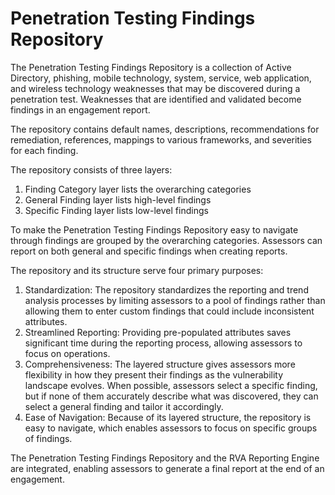 # Penetration Testing Findings Repository

The Penetration Testing Findings Repository is a collection of Active Directory, phishing, mobile technology, system, service, web application, and wireless technology weaknesses that may be discovered during a penetration test. Weaknesses that are identified and validated become findings in an engagement report. 

The repository contains default names, descriptions, recommendations for remediation, references, mappings to various frameworks, and severities for each finding. 

The repository consists of three layers: 
1.	Finding Category layer lists the overarching categories
2.	General Finding layer lists high-level findings
3.	Specific Finding layer lists low-level findings

To make the Penetration Testing Findings Repository easy to navigate through findings are grouped by the overarching categories. Assessors can report on both general and specific findings when creating reports.

The repository and its structure serve four primary purposes:
1.	Standardization: The repository standardizes the reporting and trend analysis processes by limiting assessors to a pool of findings rather than allowing them to enter custom findings that could include inconsistent attributes.
2.	Streamlined Reporting: Providing pre-populated attributes saves significant time during the reporting process, allowing assessors to focus on operations.
3.	Comprehensiveness: The layered structure gives assessors more flexibility in how they present their findings as the vulnerability landscape evolves. When possible, assessors select a specific finding, but if none of them accurately describe what was discovered, they can select a general finding and tailor it accordingly.
4.	Ease of Navigation: Because of its layered structure, the repository is easy to navigate, which enables assessors to focus on specific groups of findings.

The Penetration Testing Findings Repository and the RVA Reporting Engine are integrated, enabling assessors to generate a final report at the end of an engagement.
